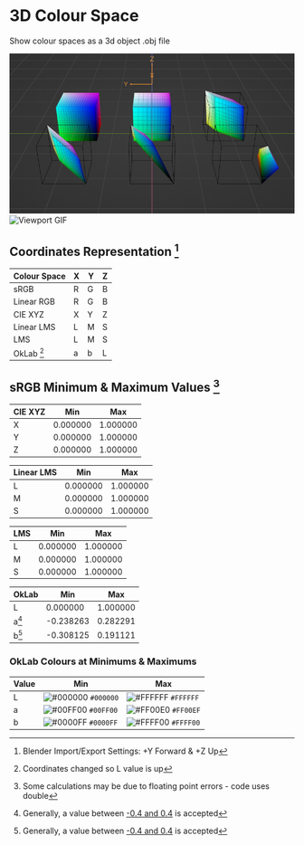 # 3D Colour Space
Show colour spaces as a 3d object .obj file

![Viewport](data/viewport.png)
![Viewport GIF](data/viewport_gif.gif)
<!-- https://convertio.co -->

## Coordinates Representation [^1]

| Colour Space | X | Y | Z |
| --- | --- | --- | --- |
| sRGB | R | G | B |
| Linear RGB | R | G | B |
| CIE XYZ | X | Y | Z |
| Linear LMS | L | M | S |
| LMS | L | M | S |
| OkLab [^2] | a | b | L |

## sRGB Minimum & Maximum Values [^3]

| CIE XYZ | Min | Max |
|---|---|---|
| X | 0.000000 | 1.000000 |
| Y | 0.000000 | 1.000000 |
| Z | 0.000000 | 1.000000 |

| Linear LMS | Min | Max |
|---|---|---|
| L | 0.000000 | 1.000000 |
| M | 0.000000 | 1.000000 |
| S | 0.000000 | 1.000000 |

| LMS | Min | Max |
|---|---|---|
| L | 0.000000 | 1.000000 |
| M | 0.000000 | 1.000000 |
| S | 0.000000 | 1.000000 |

| OkLab | Min | Max |
|---|---|---|
| L     |  0.000000 | 1.000000 |
| a[^4] | -0.238263 | 0.282291 |
| b[^4] | -0.308125 | 0.191121 |

### OkLab Colours at Minimums & Maximums

| Value | Min | Max |
|---|---|---|
| L | ![#000000](https://placehold.co/15x15/000000/000000.png) `#000000` | ![#FFFFFF](https://placehold.co/15x15/FFFFFF/FFFFFF.png) `#FFFFFF` |
| a | ![#00FF00](https://placehold.co/15x15/00FF00/00FF00.png) `#00FF00` | ![#FF00E0](https://placehold.co/15x15/FF00EF/FF00EF.png) `#FF00EF` |
| b | ![#0000FF](https://placehold.co/15x15/0000FF/0000FF.png) `#0000FF` | ![#FFFF00](https://placehold.co/15x15/FFFF00/FFFF00.png) `#FFFF00` |

[^1]: Blender Import/Export Settings: +Y Forward & +Z Up
[^2]: Coordinates changed so L value is up
[^3]: Some calculations may be due to floating point errors - code uses double
[^4]: Generally, a value between [-0.4 and 0.4](https://bit.ly/3VJBNl6) is accepted
